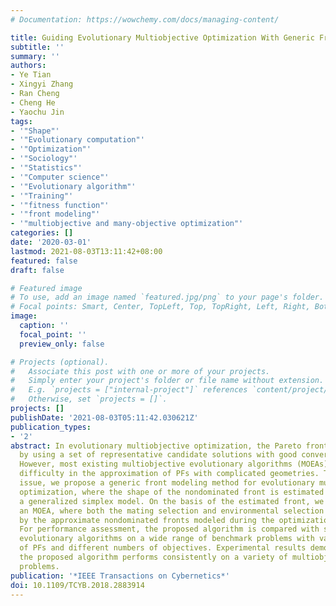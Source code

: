 ```yaml
---
# Documentation: https://wowchemy.com/docs/managing-content/

title: Guiding Evolutionary Multiobjective Optimization With Generic Front Modeling
subtitle: ''
summary: ''
authors:
- Ye Tian
- Xingyi Zhang
- Ran Cheng
- Cheng He
- Yaochu Jin
tags:
- '"Shape"'
- '"Evolutionary computation"'
- '"Optimization"'
- '"Sociology"'
- '"Statistics"'
- '"Computer science"'
- '"Evolutionary algorithm"'
- '"Training"'
- '"fitness function"'
- '"front modeling"'
- '"multiobjective and many-objective optimization"'
categories: []
date: '2020-03-01'
lastmod: 2021-08-03T13:11:42+08:00
featured: false
draft: false

# Featured image
# To use, add an image named `featured.jpg/png` to your page's folder.
# Focal points: Smart, Center, TopLeft, Top, TopRight, Left, Right, BottomLeft, Bottom, BottomRight.
image:
  caption: ''
  focal_point: ''
  preview_only: false

# Projects (optional).
#   Associate this post with one or more of your projects.
#   Simply enter your project's folder or file name without extension.
#   E.g. `projects = ["internal-project"]` references `content/project/deep-learning/index.md`.
#   Otherwise, set `projects = []`.
projects: []
publishDate: '2021-08-03T05:11:42.030621Z'
publication_types:
- '2'
abstract: In evolutionary multiobjective optimization, the Pareto front (PF) is approximated
  by using a set of representative candidate solutions with good convergence and diversity.
  However, most existing multiobjective evolutionary algorithms (MOEAs) have general
  difficulty in the approximation of PFs with complicated geometries. To address this
  issue, we propose a generic front modeling method for evolutionary multiobjective
  optimization, where the shape of the nondominated front is estimated by training
  a generalized simplex model. On the basis of the estimated front, we further develop
  an MOEA, where both the mating selection and environmental selection are driven
  by the approximate nondominated fronts modeled during the optimization process.
  For performance assessment, the proposed algorithm is compared with several state-of-the-art
  evolutionary algorithms on a wide range of benchmark problems with various types
  of PFs and different numbers of objectives. Experimental results demonstrate that
  the proposed algorithm performs consistently on a variety of multiobjective optimization
  problems.
publication: '*IEEE Transactions on Cybernetics*'
doi: 10.1109/TCYB.2018.2883914
---
```

